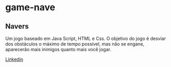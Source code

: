 # game-nave

## Navers
Um jogo baseado em Java Script, HTML e Css.
O objetivo do jogo é desviar dos obstáculos o máximo de tempo possível, mas não se engane, aparecerão mais inimigos quanto mais você jogar.

[Linkedin](https://www.linkedin.com/in/felipe-teofilo-siqueira-costa-379a17189/)
